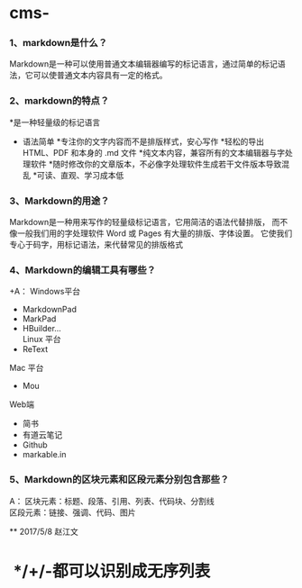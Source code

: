 # cms-
### 1、markdown是什么？
Markdown是一种可以使用普通文本编辑器编写的标记语言，通过简单的标记语法，它可以使普通文本内容具有一定的格式。

### 2、markdown的特点？
 *是一种轻量级的标记语言
* 语法简单
 *专注你的文字内容而不是排版样式，安心写作
 *轻松的导出 HTML、PDF 和本身的 .md 文件
 *纯文本内容，兼容所有的文本编辑器与字处理软件
 *随时修改你的文章版本，不必像字处理软件生成若干文件版本导致混乱
 *可读、直观、学习成本低
 
### 3、Markdown的用途？
Markdown是一种用来写作的轻量级标记语言，它用简洁的语法代替排版，
 而不像一般我们用的字处理软件 Word 或 Pages 有大量的排版、字体设置。
 它使我们专心于码字，用标记语法，来代替常见的排版格式
 
### 4、Markdown的编辑工具有哪些？
+A：
 Windows平台
 * MarkdownPad
 * MarkPad
 * HBuilder...  
 Linux 平台
 * ReText
   
 Mac 平台
 * Mou
   
 Web端
 * 简书
 * 有道云笔记
 * Github
 * markable.in
 
### 5、Markdown的区块元素和区段元素分别包含那些？
A：
 区块元素：标题、段落、引用、列表、代码块、分割线  
 区段元素：链接、强调、代码、图片
 
 **
 2017/5/8
 赵江文

#  */+/-都可以识别成无序列表
